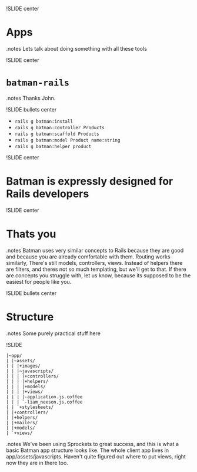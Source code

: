 !SLIDE center

# Apps

.notes Lets talk about doing something with all these tools


!SLIDE center

# `batman-rails`

.notes Thanks John.

!SLIDE bullets center

 - `rails g batman:install`
 - `rails g batman:controller Products`
 - `rails g batman:scaffold Products`
 - `rails g batman:model Product name:string`
 - `rails g batman:helper product`

!SLIDE center

# Batman is expressly designed for Rails developers

!SLIDE center

# Thats you

.notes Batman uses very similar concepts to Rails because they are good and because you are already comfortable with them. Routing works similarly, There's still models, controllers, views. Instead of helpers there are filters, and theres not so much templating, but we'll get to that. If there are concepts you struggle with, let us know, because its supposed to be the easiest for people like you.

!SLIDE bullets center

# Structure

.notes Some purely practical stuff here

!SLIDE

    |~app/
    | |~assets/
    | | |+images/
    | | |~javascripts/
    | | | |+controllers/
    | | | |+helpers/
    | | | |+models/
    | | | |+views/
    | | | |-application.js.coffee
    | | | `-liam_neeson.js.coffee
    | | `+stylesheets/
    | |+controllers/
    | |+helpers/
    | |+mailers/
    | |+models/
    | `+views/

.notes We've been using Sprockets to great success, and this is what a basic Batman app structure looks like. The whole client app lives in app/assets/javascripts. Haven't quite figured out where to put views, right now they are in there too.

